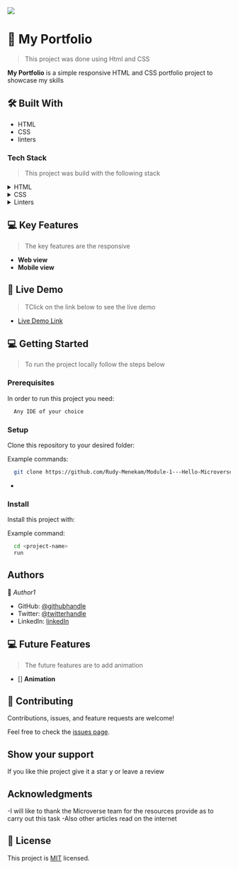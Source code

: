 ![](https://img.shields.io/badge/Microverse-blueviolet)


# 📖 My Portfolio <a name="about-project"></a>

> This project was done using Html and CSS

**My Portfolio** is a simple responsive HTML and CSS portfolio project to showcase my skills


## 🛠 Built With <a name="built-with"></a>
 
 - HTML
 - CSS
 - linters

### Tech Stack <a name="tech-stack"></a>

> This project was build with the following stack

<details>
  <summary>HTML</summary>
  <ul>
    <li><a href="https://www.w3schools.com/html/html_headings.asp">HTML</a></li>
  </ul>
</details>

<details>
  <summary>CSS</summary>
  <ul>
    <li><a href="https://www.w3schools.com/tags/tag_hn.asp">CSS</a></li>
  </ul>
</details>

<details>
  <summary>Linters</summary>
  <ul>
    <li><a href="https://github.com/microverseinc/linters-config/tree/master/html-css">Linters</a></li>
  </ul>
</details>

## 💻 Key Features <a name="getting-started"></a>

> The key features are the responsive

- **Web view**
- **Mobile view**

## 🚀 Live Demo <a name="live-demo"></a>
> TClick on the link below to see the live demo

- [Live Demo Link](https://rudy-menekam.github.io/)

## 💻 Getting Started <a name="getting-started"></a>

> To run the project locally follow the steps below

### Prerequisites

In order to run this project you need:

```sh
  Any IDE of your choice
```

### Setup

Clone this repository to your desired folder:


Example commands:

```sh
  git clone https://github.com/Rudy-Menekam/Module-1---Hello-Microverse.git
```
-

### Install

Install this project with:


Example command:

```sh
  cd <project-name>
  run
```

## Authors

👤 *Author1*

- GitHub: [@githubhandle](https://github.com/Rudy-Menekam)
- Twitter: [@twitterhandle](https://twitter.com/MenekamR)
- LinkedIn: [linkedIn](https://www.linkedin.com/in/menekam-rudy/)

## 💻 Future Features <a name="getting-started"></a>

> The future features are to add animation

- [] **Animation**


## 🤝 Contributing

Contributions, issues, and feature requests are welcome!

Feel free to check the [issues page]([../../issues/](https://github.com/Rudy-Menekam/Module-1---My-Portfolio)).

 ## Show your support

If you like thie project give it a star y or leave a review

## Acknowledgments

-I will like to thank the Microverse team for the resources provide as to carry out this task
-Also other articles read on the internet

## 📝 License

This project is [MIT](./MIT.md) licensed.

<!-- NOTE: we recommend using the [MIT license](https://choosealicense.com/licenses/mit/) - you can set it up quickly by [using templates available on GitHub](https://docs.github.com/en/communities/setting-up-your-project-for-healthy-contributions/adding-a-license-to-a-repository). You can also use [any other license](https://choosealicense.com/licenses/) if you wish. -->
